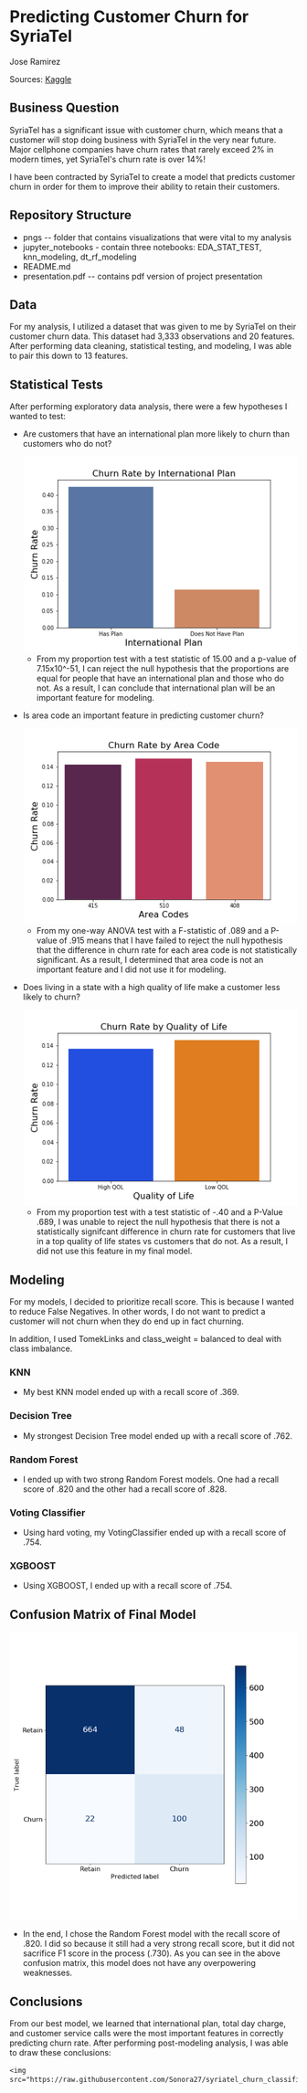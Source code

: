# Predicting Customer Churn for SyriaTel

Jose Ramirez

Sources: [Kaggle](https://www.kaggle.com/becksddf/churn-in-telecoms-dataset?select=bigml_59c28831336c6604c800002a.csv)

## Business Question

SyriaTel has a significant issue with customer churn, which means that a customer will stop doing business with SyriaTel in the very near future. Major cellphone companies have churn rates that rarely exceed 2% in modern times, yet SyriaTel's churn rate is over 14%! 

I have been contracted by SyriaTel to create a model that predicts customer churn in order for them to improve their ability to retain their customers.

## Repository Structure
* pngs -- folder that contains visualizations that were vital to my analysis
* jupyter_notebooks - contain three notebooks: EDA_STAT_TEST, knn_modeling, dt_rf_modeling
* README.md
* presentation.pdf -- contains pdf version of project presentation

## Data

For my analysis, I utilized a dataset that was given to me by SyriaTel on their customer churn data. This dataset had 3,333 observations and 20 features. After performing data cleaning, statistical testing, and modeling, I was able to pair this down to 13 features.

## Statistical Tests

After performing exploratory data analysis, there were a few hypotheses I wanted to test:

* Are customers that have an international plan more likely to churn than customers who do not?

	<img src="https://raw.githubusercontent.com/Sonora27/syriatel_churn_classification_analysis/master/pngs/Churn%20Rate%20by%20International%20Plan.png">

	* From my proportion test with a test statistic of 15.00 and a p-value of 7.15x10^-51, I can reject the null hypothesis that the proportions are equal for people that have an international plan and those who do not. As a result, I can conclude that international plan will be an important feature for modeling.

* Is area code an important feature in predicting customer churn?

	<img src="https://raw.githubusercontent.com/Sonora27/syriatel_churn_classification_analysis/master/pngs/Churn%20Rate%20by%20Area%20Code.png">

	* From my one-way ANOVA test with a F-statistic of .089 and a P-value of .915 means that I have failed to reject the null hypothesis that the difference in churn rate for each area code is not statistically significant. As a result, I determined that area code is not an important feature and I did not use it for modeling.

* Does living in a state with a high quality of life make a customer less likely to churn?

	<img src="https://raw.githubusercontent.com/Sonora27/syriatel_churn_classification_analysis/master/pngs/Churn%20Rate%20by%20Quality%20of%20Life.png">


	* From my proportion test with a test statistic of -.40 and a P-Value .689, I was unable to reject the null hypothesis that there is not a statistically signifcant difference in churn rate for customers that live in a top quality of life states vs customers that do not. As a result, I did not use this feature in my final model.

## Modeling

For my models, I decided to prioritize recall score. This is because I wanted to reduce False Negatives. In other words, I do not want to predict a customer will not churn when they do end up in fact churning. 

In addition, I used TomekLinks and class_weight = balanced to deal with class imbalance.

### KNN
* My best KNN model ended up with a recall score of .369.

### Decision Tree
* My strongest Decision Tree model ended up with a recall score of .762.

### Random Forest
* I ended up with two strong Random Forest models. One had a recall score of .820 and the other had a recall score of .828. 

### Voting Classifier
* Using hard voting, my VotingClassifier ended up with a recall score of .754.

### XGBOOST
* Using XGBOOST, I ended up with a recall score of .754.

## Confusion Matrix of Final Model

<img src="https://raw.githubusercontent.com/Sonora27/syriatel_churn_classification_analysis/master/pngs/Churn%20Confusion%20Matrix.png">

* In the end, I chose the Random Forest model with the  recall score of .820. I did so because it still had a very strong recall score, but it did not sacrifice F1 score in the process (.730). As you can see in the above confusion matrix, this model does not have any overpowering weaknesses.

## Conclusions

From our best model, we learned that international plan, total day charge, and customer service calls were the most important features in correctly predicting churn rate. After performing post-modeling analysis, I was able to draw these conclusions:

	<img src="https://raw.githubusercontent.com/Sonora27/syriatel_churn_classification_analysis/master/pngs/Churn%20Rate%20by%20Quality%20of%20Life.png">







